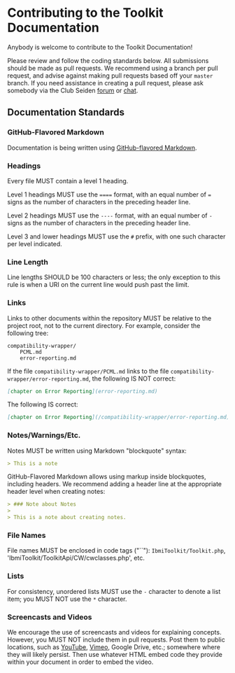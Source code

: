 Contributing to the Toolkit Documentation
===========================================

Anybody is welcome to contribute to the Toolkit Documentation!

Please review and follow the coding standards below. All submissions should be made as pull
requests. We recommend using a branch per pull request, and advise against making pull requests
based off your `master` branch. If you need assistance in creating a pull request, please ask
somebody via the Club Seiden [forum](http://club.alanseiden.com/community/forums/php-toolkit.3/) or [chat](http://club.alanseiden.com/community/pages/clubseidenchat/).

Documentation Standards
-----------------------

### GitHub-Flavored Markdown

Documentation is being written using [GitHub-flavored
Markdown](https://help.github.com/articles/github-flavored-markdown).

### Headings

Every file MUST contain a level 1 heading.

Level 1 headings MUST use the `====` format, with an equal number of `=` signs as the number of
characters in the preceding header line.

Level 2 headings MUST use the `----` format, with an equal number of `-` signs as the number of
characters in the preceding header line.

Level 3 and lower headings MUST use the `#` prefix, with one such character per level indicated.

### Line Length

Line lengths SHOULD be 100 characters or less; the only exception to this rule is when a URI on
the current line would push past the limit.

### Links

Links to other documents within the repository MUST be relative to the project root, not to the
current directory. For example, consider the following tree:

```
compatibility-wrapper/
    PCML.md
    error-reporting.md
```

If the file `compatibility-wrapper/PCML.md` links to the file `compatibility-wrapper/error-reporting.md`, the
following IS NOT correct:

```Markdown
[chapter on Error Reporting](error-reporting.md)
```

The following IS correct:

```Markdown
[chapter on Error Reporting](/compatibility-wrapper/error-reporting.md)
```

### Notes/Warnings/Etc.

Notes MUST be written using Markdown "blockquote" syntax:

```Markdown
> This is a note
```

GitHub-Flavored Markdown allows using markup inside blockquotes, including headers. We recommend
adding a header line at the appropriate header level when creating notes:

```Markdown
> ### Note about Notes
>
> This is a note about creating notes.
```

### File Names

File names MUST be enclosed in code tags ("\`\`"): `IbmiToolkit/Toolkit.php`, 'IbmiToolkit/ToolkitApi/CW/cwclasses.php',
etc.

### Lists

For consistency, unordered lists MUST use the `-` character to denote a list item; you MUST NOT use
the `*` character.

### Screencasts and Videos

We encourage the use of screencasts and videos for explaining concepts. However, you MUST NOT
include them in pull requests. Post them to public locations, such as [YouTube](http://youtube.com),
[Vimeo](http://vimeo.com), Google Drive, etc.; somewhere where they will likely persist. Then use
whatever HTML embed code they provide within your document in order to embed the video.